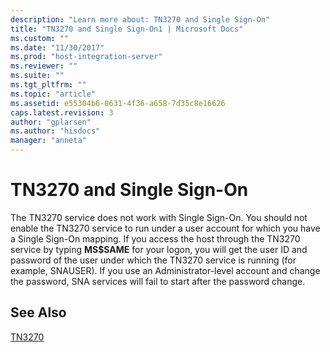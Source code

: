 ```yaml
---
description: "Learn more about: TN3270 and Single Sign-On"
title: "TN3270 and Single Sign-On1 | Microsoft Docs"
ms.custom: ""
ms.date: "11/30/2017"
ms.prod: "host-integration-server"
ms.reviewer: ""
ms.suite: ""
ms.tgt_pltfrm: ""
ms.topic: "article"
ms.assetid: e55304b6-0631-4f36-a658-7d35c8e16626
caps.latest.revision: 3
author: "gplarsen"
ms.author: "hisdocs"
manager: "anneta"
---
```

# TN3270 and Single Sign-On
The TN3270 service does not work with Single Sign-On. You should not enable the TN3270 service to run under a user account for which you have a Single Sign-On mapping. If you access the host through the TN3270 service by typing **MS$SAME** for your logon, you will get the user ID and password of the user under which the TN3270 service is running (for example, SNAUSER). If you use an Administrator-level account and change the password, SNA services will fail to start after the password change.  
  
## See Also  
 [TN3270](../core/tn32702.md)
